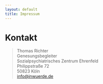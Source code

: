 ```yaml
---
layout: default
title: Impressum
---
```


# Kontakt

> Thomas Richter<br>
> Genesungsbegleiter<br>
> Sozialpsychiatrisches Zentrum Ehrenfeld<br>
> Philippstraße 72<br>
> 50823 Köln<br>
> <info@inwuerde.de>
